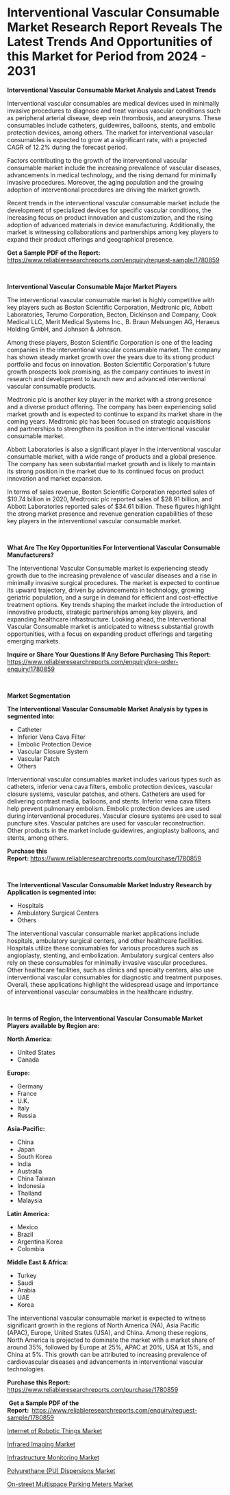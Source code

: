 <p><h1>Interventional Vascular Consumable Market Research Report Reveals The Latest Trends And Opportunities of this Market for Period from 2024 - 2031</h1></p><p><strong>Interventional Vascular Consumable Market Analysis and Latest Trends</strong></p>
<p><p>Interventional vascular consumables are medical devices used in minimally invasive procedures to diagnose and treat various vascular conditions such as peripheral arterial disease, deep vein thrombosis, and aneurysms. These consumables include catheters, guidewires, balloons, stents, and embolic protection devices, among others. The market for interventional vascular consumables is expected to grow at a significant rate, with a projected CAGR of 12.2% during the forecast period.</p><p>Factors contributing to the growth of the interventional vascular consumable market include the increasing prevalence of vascular diseases, advancements in medical technology, and the rising demand for minimally invasive procedures. Moreover, the aging population and the growing adoption of interventional procedures are driving the market growth.</p><p>Recent trends in the interventional vascular consumable market include the development of specialized devices for specific vascular conditions, the increasing focus on product innovation and customization, and the rising adoption of advanced materials in device manufacturing. Additionally, the market is witnessing collaborations and partnerships among key players to expand their product offerings and geographical presence.</p></p>
<p><strong>Get a Sample PDF of the Report:&nbsp;</strong> <a href="https://www.reliableresearchreports.com/enquiry/request-sample/1780859">https://www.reliableresearchreports.com/enquiry/request-sample/1780859</a></p>
<p>&nbsp;</p>
<p><strong>Interventional Vascular Consumable Major Market Players</strong></p>
<p><p>The interventional vascular consumable market is highly competitive with key players such as Boston Scientific Corporation, Medtronic plc, Abbott Laboratories, Terumo Corporation, Becton, Dickinson and Company, Cook Medical LLC, Merit Medical Systems Inc., B. Braun Melsungen AG, Heraeus Holding GmbH, and Johnson & Johnson.</p><p>Among these players, Boston Scientific Corporation is one of the leading companies in the interventional vascular consumable market. The company has shown steady market growth over the years due to its strong product portfolio and focus on innovation. Boston Scientific Corporation's future growth prospects look promising, as the company continues to invest in research and development to launch new and advanced interventional vascular consumable products.</p><p>Medtronic plc is another key player in the market with a strong presence and a diverse product offering. The company has been experiencing solid market growth and is expected to continue to expand its market share in the coming years. Medtronic plc has been focused on strategic acquisitions and partnerships to strengthen its position in the interventional vascular consumable market.</p><p>Abbott Laboratories is also a significant player in the interventional vascular consumable market, with a wide range of products and a global presence. The company has seen substantial market growth and is likely to maintain its strong position in the market due to its continued focus on product innovation and market expansion.</p><p>In terms of sales revenue, Boston Scientific Corporation reported sales of $10.74 billion in 2020, Medtronic plc reported sales of $28.91 billion, and Abbott Laboratories reported sales of $34.61 billion. These figures highlight the strong market presence and revenue generation capabilities of these key players in the interventional vascular consumable market.</p></p>
<p>&nbsp;</p>
<p><strong>What Are The Key Opportunities For Interventional Vascular Consumable Manufacturers?</strong></p>
<p><p>The Interventional Vascular Consumable market is experiencing steady growth due to the increasing prevalence of vascular diseases and a rise in minimally invasive surgical procedures. The market is expected to continue its upward trajectory, driven by advancements in technology, growing geriatric population, and a surge in demand for efficient and cost-effective treatment options. Key trends shaping the market include the introduction of innovative products, strategic partnerships among key players, and expanding healthcare infrastructure. Looking ahead, the Interventional Vascular Consumable market is anticipated to witness substantial growth opportunities, with a focus on expanding product offerings and targeting emerging markets.</p></p>
<p><strong>Inquire or Share Your Questions If Any Before Purchasing This Report:</strong> <a href="https://www.reliableresearchreports.com/enquiry/pre-order-enquiry/1780859">https://www.reliableresearchreports.com/enquiry/pre-order-enquiry/1780859</a></p>
<p>&nbsp;</p>
<p><strong>Market Segmentation</strong></p>
<p><strong>The Interventional Vascular Consumable Market Analysis by types is segmented into:</strong></p>
<p><ul><li>Catheter</li><li>Inferior Vena Cava Filter</li><li>Embolic Protection Device</li><li>Vascular Closure System</li><li>Vascular Patch</li><li>Others</li></ul></p>
<p><p>Interventional vascular consumables market includes various types such as catheters, inferior vena cava filters, embolic protection devices, vascular closure systems, vascular patches, and others. Catheters are used for delivering contrast media, balloons, and stents. Inferior vena cava filters help prevent pulmonary embolism. Embolic protection devices are used during interventional procedures. Vascular closure systems are used to seal puncture sites. Vascular patches are used for vascular reconstruction. Other products in the market include guidewires, angioplasty balloons, and stents, among others.</p></p>
<p><strong>Purchase this Report:&nbsp;</strong><a href="https://www.reliableresearchreports.com/purchase/1780859">https://www.reliableresearchreports.com/purchase/1780859</a></p>
<p>&nbsp;</p>
<p><strong>The Interventional Vascular Consumable Market Industry Research by Application is segmented into:</strong></p>
<p><ul><li>Hospitals</li><li>Ambulatory Surgical Centers</li><li>Others</li></ul></p>
<p><p>The interventional vascular consumable market applications include hospitals, ambulatory surgical centers, and other healthcare facilities. Hospitals utilize these consumables for various procedures such as angioplasty, stenting, and embolization. Ambulatory surgical centers also rely on these consumables for minimally invasive vascular procedures. Other healthcare facilities, such as clinics and specialty centers, also use interventional vascular consumables for diagnostic and treatment purposes. Overall, these applications highlight the widespread usage and importance of interventional vascular consumables in the healthcare industry.</p></p>
<p>&nbsp;</p>
<p><strong>In terms of Region, the Interventional Vascular Consumable Market Players available by Region are:</strong></p>
<p>
    <p> <strong> North America: </strong>
        <ul>
            <li>United States</li>
            <li>Canada</li>
        </ul>
        </p> 
    <p> <strong> Europe: </strong>
        <ul>
            <li>Germany</li>
            <li>France</li>
            <li>U.K.</li>
            <li>Italy</li>
            <li>Russia</li>
        </ul>
        </p> 
    <p> <strong> Asia-Pacific: </strong>
        <ul>
            <li>China</li>
            <li>Japan</li>
            <li>South Korea</li>
            <li>India</li>
            <li>Australia</li>
            <li>China Taiwan</li>
            <li>Indonesia</li>
            <li>Thailand</li>
            <li>Malaysia</li>
        </ul>
        </p> 
    <p> <strong> Latin America: </strong>
        <ul>
            <li>Mexico</li>
            <li>Brazil</li>
            <li>Argentina Korea</li>
            <li>Colombia</li>
        </ul>
        </p> 
    <p> <strong> Middle East & Africa: </strong>
        <ul>
            <li>Turkey</li>
            <li>Saudi</li>
            <li>Arabia</li>
            <li>UAE</li>
            <li>Korea</li>
        </ul>
    </p>
    </p>
<p><p>The interventional vascular consumable market is expected to witness significant growth in the regions of North America (NA), Asia Pacific (APAC), Europe, United States (USA), and China. Among these regions, North America is projected to dominate the market with a market share of around 35%, followed by Europe at 25%, APAC at 20%, USA at 15%, and China at 5%. This growth can be attributed to increasing prevalence of cardiovascular diseases and advancements in interventional vascular technologies.</p></p>
<p><strong>Purchase this Report: </strong><a href="https://www.reliableresearchreports.com/purchase/1780859">https://www.reliableresearchreports.com/purchase/1780859</a></p>
<p>&nbsp;<strong>Get a Sample PDF of the Report:&nbsp;&nbsp;</strong><a href="https://www.reliableresearchreports.com/enquiry/request-sample/1780859">https://www.reliableresearchreports.com/enquiry/request-sample/1780859</a></p>
<p><strong></strong></p>
<p><p><a href="https://medium.com/@bellabbott/internet-of-robotic-things-market-share-evolution-and-market-growth-trends-2024-2031-73e880614452">Internet of Robotic Things Market</a></p><p><a href="https://medium.com/@bellabbott/infrared-imaging-market-trends-forecast-and-competitive-analysis-to-2031-11cb2e73024e">Infrared Imaging Market</a></p><p><a href="https://medium.com/@bellabbott/decoding-infrastructure-monitoring-market-metrics-market-share-trends-and-growth-patterns-3ecc8c74cb20">Infrastructure Monitoring Market</a></p><p><a href="https://github.com/markusgodoy/Market-Research-Report-List-2/blob/main/polyurethane-pu-dispersions-market.md">Polyurethane (PU) Dispersions Market</a></p><p><a href="https://github.com/luckyshygirl/Market-Research-Report-List-3/blob/main/on-street-multispace-parking-meters-market.md">On-street Multispace Parking Meters Market</a></p></p>